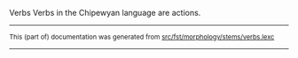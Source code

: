 Verbs
Verbs in the Chipewyan language are actions.

* * *

<small>This (part of) documentation was generated from [src/fst/morphology/stems/verbs.lexc](https://github.com/giellalt/lang-chp/blob/main/src/fst/morphology/stems/verbs.lexc)</small>

---

